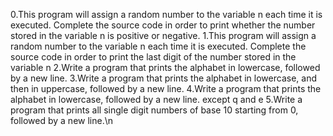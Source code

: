 0.This program will assign a random number to the variable n each time it is executed. Complete the source code in order to print whether the number stored in the variable n is positive or negative.
1.This program will assign a random number to the variable n each time it is executed. Complete the source code in order to print the last digit of the number stored in the variable n
2.Write a program that prints the alphabet in lowercase, followed by a new line.
3.Write a program that prints the alphabet in lowercase, and then in uppercase, followed by a new line.
4.Write a program that prints the alphabet in lowercase, followed by a new line. except q and e
5.Write a program that prints all single digit numbers of base 10 starting from 0, followed by a new line.\n
